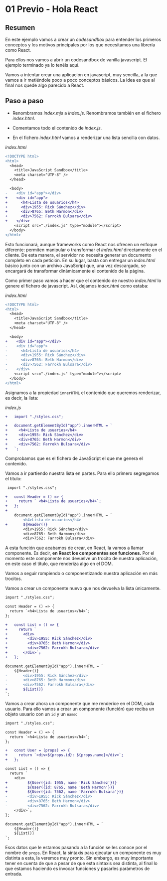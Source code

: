 # 01 Previo - Hola React

## Resumen

En este ejemplo vamos a crear un _codesandbox_ para entender los primeros conceptos y los motivos principales por los que necesitamos una librería como React.

Para ellos nos vamos a abrir un codesandbox de vanilla javascript. El ejemplo terminado ya lo tenéis aquí.

Vamos a intentar crear una aplicación en javascript, muy sencilla, a la que vamos a ir metiéndole poco a poco conceptos básicos. La idea es que al final nos quede algo parecido a React.

## Paso a paso

- Renombramos _index.mjs_ a _index.js_. Renombramos también en el fichero _index.html_.

- Comentamos todo el contenido de _index.js_.

- En el fichero _index.html_ vamos a renderizar una lista sencilla con datos.

_index.html_

```diff
<!DOCTYPE html>
<html>
  <head>
    <title>JavaScript Sandbox</title>
    <meta charset="UTF-8" />
  </head>

  <body>
-    <div id="app"></div>
+    <div id="app">
+      <h4>Lista de usuarios</h4>
+      <div>1955: Rick Sánchez</div>
+      <div>8765: Beth Harmon</div>
+      <div>7562: Farrokh Bulsara</div>
+    </div>
    <script src="./index.js" type="module"></script>
  </body>
</html>
```

Esto funcionará, aunque frameworks como React nos ofrecen un enfoque diferente: permiten manipular o transformar el _index.html_ directamente en el cliente. De esta manera, el servidor no necesita generar un documento completo en cada petición. En su lugar, basta con entregar un _index.html_ básico junto con un archivo JavaScript que, una vez descargado, se encargará de transformar dinámicamente el contenido de la página.

Como primer paso vamos a hacer que el contenido de nuestro _index.html_ lo genere el fichero de javascript. Así, dejamos _index.html_ como estaba:

_index.html_

```diff
<!DOCTYPE html>
<html>
  <head>
    <title>JavaScript Sandbox</title>
    <meta charset="UTF-8" />
  </head>

  <body>
+    <div id="app"></div>
-    <div id="app">
-      <h4>Lista de usuarios</h4>
-      <div>1955: Rick Sánchez</div>
-      <div>8765: Beth Harmon</div>
-      <div>7562: Farrokh Bulsara</div>
-    </div>
    <script src="./index.js" type="module"></script>
  </body>
</html>
```

Asignamos a la propiedad `innerHTML` el contenido que queremos renderizar, es decir, la lista:

_index.js_

```diff
+   import "./styles.css";

+   document.getElementById("app").innerHTML = `
+     <h4>Lista de usuarios</h4>
+     <div>1955: Rick Sánchez</div>
+     <div>8765: Beth Harmon</div>
+     <div>7562: Farrokh Bulsara</div>
+   `;
```

Comprobamos que es el fichero de JavaScript el que me genera el contenido.

Vamos a ir partiendo nuestra lista en partes. Para ello primero segregamos el título:

```diff
 import "./styles.css";

+   const Header = () => {
+     return ` <h4>Lista de usuarios</h4>`;
+   };
+
    document.getElementById("app").innerHTML = `
-       <h4>Lista de usuarios</h4>
+       ${Header()}
        <div>1955: Rick Sánchez</div>
        <div>8765: Beth Harmon</div>
        <div>7562: Farrokh Bulsara</div>
```

A esta función que acabamos de crear, en React, la vamos a llamar componente. Es decir, **en React los componentes son funciones.** Por el momento este componente nos devuelve un trocito de nuestra aplicación, en este caso el título, que renderiza algo en el DOM.

Vamos a seguir rompiendo o componentizando nuestra aplicación en más trocitos.

Vamos a crear un componente nuevo que nos devuelva la lista únicamente.

```diff
import "./styles.css";

const Header = () => {
  return `<h4>Lista de usuarios</h4>`;
};

+   const List = () => {
+     return `
+       <div>
+         <div>1955: Rick Sánchez</div>
+         <div>8765: Beth Harmon</div>
+         <div>7562: Farrokh Bulsara</div>
+       </div>`;
+   };

document.getElementById("app").innerHTML = `
    ${Header()}
-       <div>1955: Rick Sánchez</div>
-       <div>8765: Beth Harmon</div>
-       <div>7562: Farrokh Bulsara</div>
+       ${List()}
`;
```

Vamos a crear ahora un componente que me renderice en el DOM, cada usuario. Para ello vamos a crear un componente (función) que reciba un objeto usuario con un `id` y un `name`:

```diff
import "./styles.css";

const Header = () => {
  return `<h4>Lista de usuarios</h4>`;
};

+   const User = (props) => {
+     return `<div>${props.id}: ${props.name}</div>`;
+   };

const List = () => {
  return `
    <div>
+         ${User({id: 1955, name 'Rick Sánchez'})}
+         ${User({id: 8765, name 'Beth Harmon'})}
+         ${User({id: 7562, name 'Farrokh Bulsara'})}
-         <div>1955: Rick Sánchez</div>
-         <div>8765: Beth Harmon</div>
-         <div>7562: Farrokh Bulsara</div>
    </div>`;
};

document.getElementById("app").innerHTML = `
    ${Header()}
    ${List()}
`;
```

Esos datos que le estamos pasando a la función se les conoce por el nombre de `props`. En React, la sintaxis para ejecutar un componente es muy distinta a esta, la veremos muy pronto. Sin embargo, es muy importante tener en cuenta de que a pesar de que esta sintaxis sea distinta, al final lo que estamos haciendo es invocar funciones y pasarles parámetros de entrada.
